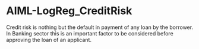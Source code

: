 # AIML-LogReg_CreditRisk
Credit risk is nothing but the default in payment of any loan by the borrower. In Banking sector this is an important factor to be considered before approving the loan of an applicant.
